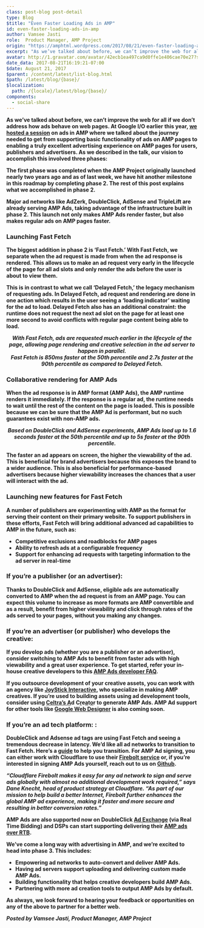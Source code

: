 ```yaml
---
class: post-blog post-detail
type: Blog
$title: "Even Faster Loading Ads in AMP"
id: even-faster-loading-ads-in-amp
author: Vamsee Jasti
role:  Product Manager, AMP Project
origin: "https://amphtml.wordpress.com/2017/08/21/even-faster-loading-ads-in-amp/amp/"
excerpt: "As we’ve talked about before, we can’t improve the web for all if we don’t address how ads behave on web pages. At Google I/O earlier this year, we hosted a session on ads in AMP where we talked about the journey needed to get from supporting basic functionality of ads on AMP pages to [&#8230;]"
avatar: http://1.gravatar.com/avatar/42ecb1ea497ca9d0ffe1e406cae70e27?s=96&d=identicon&r=G
date_data: 2017-08-21T16:19:21-07:00
$date: August 21, 2017
$parent: /content/latest/list-blog.html
$path: /latest/blog/{base}/
$localization:
  path: /{locale}/latest/blog/{base}/
components:
  - social-share
---
```


<div class="amp-wp-article-content">
<p><strong>As we’ve talked about before, we can’t improve the web for all if we don’t address how ads behave on web pages. At Google I/O earlier this year, </strong><a href="https://www.youtube.com/watch?v=K6zKOtS_2FU"><strong>we hosted a session</strong></a><strong> on ads in AMP where we talked about the journey needed to get from supporting basic functionality of ads on AMP pages to enabling a truly excellent advertising experience on AMP pages for users, publishers and advertisers. As we described in the talk, our vision to accomplish this involved three phases:</strong></p>
<p><div class="wp-image aligncenter wp-image-1544 size-large"><amp-img layout='responsive' width="945" height="369" src="https://amphtml.files.wordpress.com/2017/08/screen-shot-2017-08-21-at-3-59-13-pm.png?w=660&#038;h=258" srcset="https://amphtml.files.wordpress.com/2017/08/screen-shot-2017-08-21-at-3-59-13-pm.png?w=660&amp;h=258 660w, https://amphtml.files.wordpress.com/2017/08/screen-shot-2017-08-21-at-3-59-13-pm.png?w=150&amp;h=59 150w, https://amphtml.files.wordpress.com/2017/08/screen-shot-2017-08-21-at-3-59-13-pm.png?w=300&amp;h=117 300w, https://amphtml.files.wordpress.com/2017/08/screen-shot-2017-08-21-at-3-59-13-pm.png?w=768&amp;h=300 768w, https://amphtml.files.wordpress.com/2017/08/screen-shot-2017-08-21-at-3-59-13-pm.png 945w" sizes="(max-width: 660px) 100vw, 660px"></amp-img></p>
<p><strong>The first phase was completed when the AMP Project originally launched nearly two years ago and as of last week, we have hit another milestone in this roadmap by completing phase 2. The rest of this post explains what we accomplished in phase 2.</strong></p>
<p><strong>Major ad networks like AdZerk, DoubleClick, AdSense and TripleLift are already serving AMP Ads, taking advantage of the infrastructure built in phase 2. This launch not only makes AMP Ads render faster, but also makes regular ads on AMP pages faster.</strong></p>
<h3><strong>Launching Fast Fetch</strong></h3>
<p><strong>The biggest addition in phase 2 is ‘Fast Fetch.’ With Fast Fetch, we separate when the ad request is made from when the ad response is rendered. This allows us to make an ad request very early in the lifecycle of the page for all ad slots and only render the ads before the user is about to view them.</strong></p>
<p><strong>This is in contrast to what we call ‘Delayed Fetch,’ the legacy mechanism of requesting ads. In Delayed Fetch, ad request and rendering are done in one action which results in the user seeing a ‘loading indicator’ waiting for the ad to load. Delayed Fetch also has an additional constraint: the runtime does not request the next ad slot on the page for at least one more second to avoid conflicts with regular page content being able to</strong><strong> load.</strong></p>
<p><div class="wp-image aligncenter wp-image-1545 size-large"><amp-img layout='responsive' width="690" height="359" src="https://amphtml.files.wordpress.com/2017/08/screen-shot-2017-08-21-at-4-01-28-pm.png?w=660&#038;h=343" srcset="https://amphtml.files.wordpress.com/2017/08/screen-shot-2017-08-21-at-4-01-28-pm.png?w=660&amp;h=343 660w, https://amphtml.files.wordpress.com/2017/08/screen-shot-2017-08-21-at-4-01-28-pm.png?w=150&amp;h=78 150w, https://amphtml.files.wordpress.com/2017/08/screen-shot-2017-08-21-at-4-01-28-pm.png?w=300&amp;h=156 300w, https://amphtml.files.wordpress.com/2017/08/screen-shot-2017-08-21-at-4-01-28-pm.png 690w" sizes="(max-width: 660px) 100vw, 660px"></amp-img></p>
<center><i><strong>With Fast Fetch, ads are requested much earlier in the lifecycle of the page, allowing page rendering and creative selection in the ad server to happen in parallel.</strong></i><br />
<div class="wp-image aligncenter wp-image-1548 "><amp-img layout='responsive' width="329" height="157" src="https://amphtml.files.wordpress.com/2017/08/screen-shot-2017-08-21-at-4-13-24-pm.png?w=308&#038;h=147" srcset="https://amphtml.files.wordpress.com/2017/08/screen-shot-2017-08-21-at-4-13-24-pm.png?w=308&amp;h=147 308w, https://amphtml.files.wordpress.com/2017/08/screen-shot-2017-08-21-at-4-13-24-pm.png?w=150&amp;h=72 150w, https://amphtml.files.wordpress.com/2017/08/screen-shot-2017-08-21-at-4-13-24-pm.png?w=300&amp;h=143 300w, https://amphtml.files.wordpress.com/2017/08/screen-shot-2017-08-21-at-4-13-24-pm.png 329w" sizes="(max-width: 308px) 100vw, 308px"></amp-img></center>
<center><i><strong>Fast Fetch is 850ms faster at the 50th percentile and 2.7s faster at the 90th percentile as compared to Delayed Fetch.</strong></i></center>
<h3><strong>Collaborative rendering for AMP Ads</strong></h3>
<p><strong>When the ad response is in AMP format (AMP Ads), the AMP runtime renders it immediately. If the response is a regular ad, the runtime needs to wait until the rest of the content on the page is loaded. This is possible because we can be sure that the AMP Ad is performant, but no such guarantees exist with non-AMP ads.</strong></p>
<p><div class="wp-image aligncenter wp-image-1547 size-full"><amp-img layout='responsive' width="436" height="168" src="https://amphtml.files.wordpress.com/2017/08/screen-shot-2017-08-21-at-4-11-30-pm.png?w=660" srcset="https://amphtml.files.wordpress.com/2017/08/screen-shot-2017-08-21-at-4-11-30-pm.png 436w, https://amphtml.files.wordpress.com/2017/08/screen-shot-2017-08-21-at-4-11-30-pm.png?w=150 150w, https://amphtml.files.wordpress.com/2017/08/screen-shot-2017-08-21-at-4-11-30-pm.png?w=300 300w" sizes="(max-width: 436px) 100vw, 436px"></amp-img></p>
<center><i><strong>Based on DoubleClick and AdSense experiments, AMP Ads load up to 1.6 seconds faster at the 50th percentile and up to 5s faster at the 90th percentile.</strong></i></center>
<p><strong>The faster an ad appears on screen, the higher the viewability of the ad. This is beneficial for brand advertisers because this exposes the brand to a wider audience. This is also beneficial for performance-based advertisers because higher viewability increases the chances that a user will interact with the ad. </strong></p>
<h3><strong>Launching new features for Fast Fetch</strong></h3>
<p><strong>A number of publishers are experimenting with AMP as the format for serving their content on their primary website. To support publishers in these efforts, Fast Fetch will bring additional advanced ad capabilities to AMP in the future, such as:</strong></p>
<ul>
<li ><strong>Competitive exclusions and roadblocks for AMP pages</strong></li>
<li ><strong>Ability to refresh ads at a configurable frequency</strong></li>
<li ><strong>Support for enhancing ad requests with targeting information to the ad server in real-time</strong></li>
</ul>
<h3><strong>If you’re a publisher (or an advertiser):</strong></h3>
<p><strong>Thanks to DoubleClick and AdSense, eligible ads are automatically converted to AMP when the ad request is from an AMP page. You can expect this volume to increase as more formats are AMP convertible and as a result, benefit from higher viewability and click through rates of the ads served to your pages, without you making any changes.</strong></p>
<h3><strong>If you’re an advertiser (or publisher) who develops the creative:</strong></h3>
<p><strong>If you develop ads (whether you are a publisher or an advertiser), consider switching to AMP Ads to benefit from faster ads with high viewability and a great user experience. To get started, refer your in-house creative developers to this </strong><a href="https://github.com/ampproject/amphtml/blob/master/ads/google/a4a/docs/a4a-readme.md"><strong>AMP Ads developer FAQ</strong></a><strong>.</strong></p>
<p><strong>If you outsource development of your creative assets, you can work with an agency like </strong><a href="http://joystickinteractive.com/amp/"><strong>JoyStick Interactive</strong></a><strong>, who specialize in making AMP creatives. If you’re used to building assets using ad development tools, consider using </strong><a href="https://vimeo.com/218059345"><strong>Celtra&#8217;s </strong><strong>A</strong></a><strong>d</strong> <strong>C</strong><a href="https://vimeo.com/218059345"><strong>r</strong></a><strong>e</strong><a href="https://vimeo.com/218059345"><strong>a</strong></a><strong>t</strong><a href="https://vimeo.com/218059345"><strong>o</strong></a><strong>r to generate AMP Ads. AMP Ad support for other tools like </strong><a href="https://www.google.com/webdesigner/"><strong>Google Web Designer</strong></a><strong> is also coming soon.</strong></p>
<h3><strong>If you’re an ad tech platform: : </strong></h3>
<p><strong>DoubleClick and Adsense ad tags are using Fast Fetch and seeing a tremendous decrease in latency. We’d like all ad networks to transition to Fast Fetch. Here’s a </strong><a href="https://github.com/ampproject/amphtml/blob/master/ads/google/a4a/docs/Network-Impl-Guide.md"><strong>guide</strong></a><strong> to help you transition. For AMP Ad signing, you can either work with Cloudflare to use their </strong><a href="https://blog.cloudflare.com/firebolt/"><strong>Firebolt service</strong></a><strong> or, if you’re interested in signing AMP Ads yourself, reach out to us on </strong><a href="https://github.com/ampproject/amphtml/issues/new"><strong>Github</strong></a><strong>.</strong></p>
<p><i><strong>“Cloudflare Firebolt makes it easy for any ad network to sign and serve ads globally with almost no additional development work required,” says Dane Knecht, head of product strategy at Cloudflare. “As part of our mission to help build a better Internet, Firebolt further enhances the global AMP ad experience, making it faster and more secure and resulting in better conversion rates.”</strong></i></p>
<p><strong>AMP Ads are also supported now on DoubleClick </strong><a href="https://developers.google.com/ad-exchange/rtb/amp-ads"><strong>Ad Exchange</strong></a><strong> (via Real Time Bidding) and DSPs can start supporting delivering their </strong><a href="https://github.com/ampproject/amphtml/blob/master/ads/google/a4a/docs/RTBExchangeGuide.md"><strong>AMP ads over RTB</strong></a><strong>.</strong></p>
<p><strong>We’ve come a long way with advertising in AMP, and we’re excited to head into phase 3. This includes:</strong></p>
<ul>
<li ><strong>Empowering ad networks to auto-convert and deliver AMP Ads.</strong></li>
<li ><strong>Having ad servers support uploading and delivering custom made AMP Ads.</strong></li>
<li ><strong>Building functionality that helps creative developers build AMP Ads.</strong></li>
<li ><strong>Partnering with more ad creation tools to output AMP Ads by default.</strong></li>
</ul>
<p><strong>As always, we look forward to hearing your feedback or opportunities on any of the above to partner for a better web.</strong></p>
<p><i><strong>Posted by Vamsee Jasti, Product Manager, AMP Project</strong></i></p><br />  
</div>

